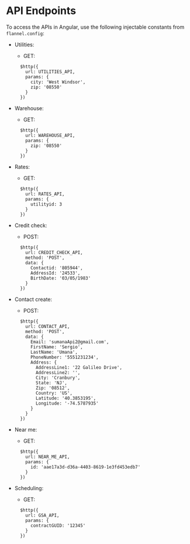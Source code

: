 # API Endpoints

To access the APIs in Angular, use the following injectable constants from `flannel.config`:

* Utilities: 
  * GET:
  ```
    $http({
      url: UTILITIES_API,
      params: {
        city: 'West Windsor',
        zip: '08550'
      }
    })
  ```

* Warehouse:  
  * GET:
  ```
    $http({
      url: WAREHOUSE_API,
      params: {
        zip: '08550'
      }
    })
  ```

* Rates:
  * GET:
  ```
    $http({
      url: RATES_API,
      params: {
        utilityid: 3
      }
    })
  ```

* Credit check:  
  * POST:
  ```
    $http({
      url: CREDIT_CHECK_API,
      method: 'POST',
      data: {
        Contactid: '805944',
        AddressId: '24533',
        BirthDate: '03/05/1983'
      }
    })
  ```

* Contact create:
  * POST:
  ```
    $http({
      url: CONTACT_API,
      method: 'POST',
      data: {
        Email: 'sumanaApi2@gmail.com',
        FirstName: 'Sergio',
        LastName: 'Umana',
        PhoneNumber: '5551231234',
        Address: {
          AddressLine1: '22 Galileo Drive',
          AddressLine2: '',
          City: 'Cranbury',
          State: 'NJ',
          Zip: '08512',
          Country: 'US',
          Latitude: '40.3853195',
          Longitude: '-74.5787935'
        }
      }
    })
  ```

* Near me: 
  * GET: 
  ```
    $http({
      url: NEAR_ME_API,
      params: {
        id: 'aae17a3d-d36a-4403-8619-1e3fd453edb7'
      }
    })
  ```

* Scheduling: 
  * GET:
  ```
    $http({
      url: GSA_API,
      params: {
        contractGUID: '12345'
      }
    })
  ```